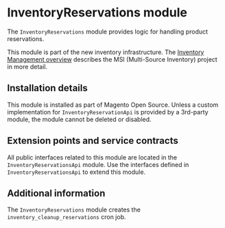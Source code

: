 # InventoryReservations module

The `InventoryReservations` module provides logic for handling product reservations.

This module is part of the new inventory infrastructure. The
[Inventory Management overview](https://devdocs.magento.com/guides/v2.4/inventory/index.html)
describes the MSI (Multi-Source Inventory) project in more detail.

## Installation details

This module is installed as part of Magento Open Source. Unless a custom implementation for
`InventoryReservationApi` is provided by a 3rd-party module, the module cannot be deleted or disabled.

## Extension points and service contracts

All public interfaces related to this module are located in the `InventoryReservationsApi` module.
Use the interfaces defined in `InventoryReservationsApi` to extend this module.

## Additional information

The `InventoryReservations` module creates the `inventory_cleanup_reservations` cron job.
